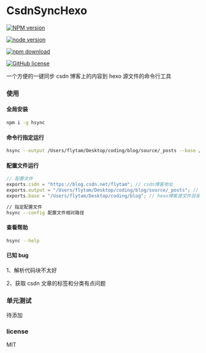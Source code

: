# CsdnSyncHexo

[![NPM version][npm-image]][npm-url]

<!-- [![build status][travis-image]][travis-url]
[![Test coverage][coveralls-image]][coveralls-url]
[![David deps][david-image]][david-url] -->

[![node version][node-image]][node-url]

[![npm download][download-image]][download-url]

<!-- [![npm license][license-image]][download-url] -->

[npm-image]: https://img.shields.io/npm/v/hsync.svg?style=flat-square
[npm-url]: https://npmjs.org/package/hsync
[travis-image]: https://img.shields.io/travis/flytam/CsdnSyncHexo.svg?style=flat-square
[travis-url]: https://travis-ci.org/flytam/CsdnSyncHexo
[coveralls-image]: https://img.shields.io/coveralls/flytam/CsdnSyncHexo.svg?style=flat-square
[coveralls-url]: https://coveralls.io/r/flytam/CsdnSyncHexo?branch=master
[david-image]: https://img.shields.io/david/flytam/CsdnSyncHexo.svg?style=flat-square
[david-url]: https://david-dm.org/flytam/CsdnSyncHexo
[node-image]: https://img.shields.io/badge/node.js-%3E=_8.0-green.svg?style=flat-square
[node-url]: http://nodejs.org/download/
[download-image]: https://img.shields.io/npm/dm/hsync.svg?style=flat-square
[download-url]: https://npmjs.org/package/hsync
[license-image]: https://img.shields.io/npm/l/hsync.svg

[![GitHub license](https://img.shields.io/github/license/flytam/CsdnSyncHexo.svg)](https://github.com/flytam/CsdnSyncHexo/blob/master/LICENSE)

一个方便的一键同步 csdn 博客上的内容到 hexo 源文件的命令行工具

### 使用

#### 全局安装

```bash
npm i -g hsync
```

#### 命令行指定运行

```bash
hsync --output /Users/flytam/Desktop/coding/blog/source/_posts --base /Users/flytam/Desktop/coding/blog --csdn https://blog.csdn.net/flytam
```

#### 配置文件运行

```js
// 配置文件
exports.csdn = "https://blog.csdn.net/flytam"; // csdn博客地址
exports.output = "/Users/flytam/Desktop/coding/blog/source/_posts"; // 这里可以定向到你的hexo源文件的地方
exports.base = "/Users/flytam/Desktop/coding/blog"; // hexo博客源文件目录，用于执行hexo命令
```

```bash
// 指定配置文件
hsync --config 配置文件相对路径
```

#### 查看帮助

```bash
hsync --help
```

#### 已知 bug

1、解析代码块不太好

2、获取 csdn 文章的标签和分类有点问题

### 单元测试

待添加

### license

MIT
